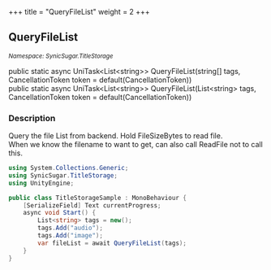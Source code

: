 +++
title = "QueryFileList"
weight = 2
+++
## QueryFileList
<small>*Namespace: SynicSugar.TitleStorage*</small>

public static async UniTask&lt;List&lt;string&gt;&gt; QueryFileList(string[] tags, CancellationToken token = default(CancellationToken))<br>
public static async UniTask&lt;List&lt;string&gt;&gt; QueryFileList(List&lt;string&gt; tags, CancellationToken token = default(CancellationToken))


### Description
Query the file List from backend. Hold FileSizeBytes to read file.<br>
When we know the filename to want to get, can also call ReadFile not to call this.


```cs
using System.Collections.Generic;
using SynicSugar.TitleStorage;
using UnityEngine;

public class TitleStorageSample : MonoBehaviour {
    [SerializeField] Text currentProgress;
    async void Start() {
        List<string> tags = new();
        tags.Add("audio");
        tags.Add("image");
        var fileList = await QueryFileList(tags);
    }
}
```